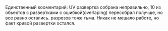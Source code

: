 Единственный кооментарий:
UV развертка собрана неправильно, 10 из обьектов с развертками с ошибкой(overlaping)
пересобрал получше, но все равно остались. разрезов тоже тьма.
Никак не мешало работе, но факт кривой развертки остался. 
